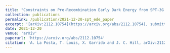 ```yaml
---
title: "Constraints on Pre-Recombination Early Dark Energy from SPT-3G Public Data"
collection: publications
permalink: /publication/2021-12-20-spt_ede_paper
excerpt: '[arXiv:2112.10754](https://arxiv.org/abs/2112.10754), submitted to Phys. Rev. D'
date: 2021-12-20
venue: 'arXiv'
paperurl: 'https://arxiv.org/abs/2112.10754'
citation: 'A. La Posta, T. Louis, X. Garrido and J. C. Hill, arXiv:2112.10754 (2021)'
---
```

